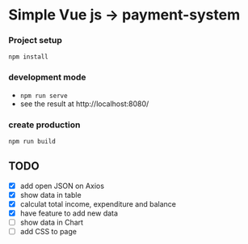 # Simple Vue js -> payment-system
### Project setup
```
npm install
```
### development mode
* ``npm run serve``
* see the result at http://localhost:8080/

### create production 
```
npm run build
```

## TODO
* [x] add open JSON on Axios
* [x] show data in table
* [x] calculat total income, expenditure and balance
* [x] have feature to add new data
* [ ] show data in Chart
* [ ] add CSS to page